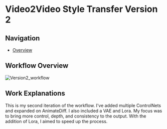 # Video2Video Style Transfer Version 2

## Navigation
- [Overview](https://github.com/DaWelli/DIGCRE-project/blob/main/Video2Video/README.md)

## Workflow Overview
![Version2_workflow](https://github.com/user-attachments/assets/970f58ca-e54c-4de7-8123-390d93253686)

## Work Explanations

This is my second iteration of the workflow. I've added multiple ControlNets and expanded on AnimateDiff. I also included a VAE and Lora. My focus was to bring more control, depth, and consistency to the output. With the addition of Lora, I aimed to speed up the process.
